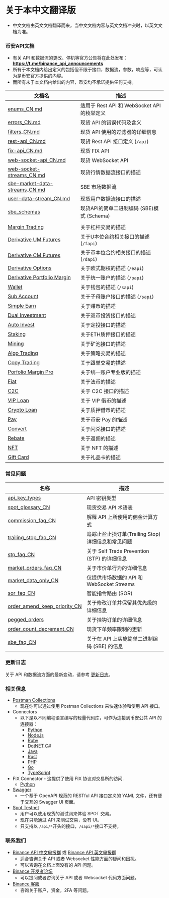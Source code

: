 # 关于本中文翻译版
* 中文文档由英文文档翻译而来，当中文文档内容与英文文档冲突时，以英文文档为准。

### 币安API文档
* 有关 API 和数据流的更改、停机等官方公告将在此处发布：**https://t.me/binance_api_announcements**
* 所有于本文档内给出定义的包括但不限于接口，数据流，参数，响应等，可认为是币安官方提供的内容。
* 而所有未于本文档内给出的内容，币安均不承诺提供任何支持。

文档名 | 描述
------------ | ------------
[enums_CN.md](./enums_CN.md)      | 适用于 Rest API 和 WebSocket API 的枚举定义
[errors_CN.md](./errors_CN.md)     | 现货 API 的错误代码及含义
[filters_CN.md](./filters_CN.md)   | 现货 API 使用的过滤器的详细信息
[rest-api_CN.md](./rest-api_CN.md) | 现货 Rest API 接口定义 (`/api`)
[fix-api_CN.md](fix-api_CN.md)            | 现货 FIX API
[web-socket-api_CN.md](./web-socket-api_CN.md)         | 现货 WebSocket API
[web-socket-streams_CN.md](./web-socket-streams_CN.md) | 现货行情数据流接口的描述
[sbe-market-data-streams_CN.md](./sbe-market-data-streams_CN.md)|SBE 市场数据流
[user-data-stream_CN.md](./user-data-stream_CN.md)     | 现货用户数据流接口的描述
[sbe_schemas](./sbe/schemas/) | 现货API的简单二进制编码 (SBE)模式 (Schema)
&#x0020; |
[Margin Trading](https://developers.binance.com/docs/zh-CN/margin_trading/Introduction) | 关于杠杆交易的描述
[Derivative UM Futures](https://developers.binance.com/docs/zh-CN/derivatives/usds-margined-futures/general-info) | 关于U本位合约相关接口的描述 (`/fapi`)
[Derivative CM Futures](https://developers.binance.com/docs/zh-CN/derivatives/coin-margined-futures/general-info) | 关于币本位合约相关接口的描述 (`/dapi`)
[Derivative Options](https://developers.binance.com/docs/zh-CN/derivatives/option/general-info) | 关于欧式期权的描述 (`/eapi`)
[Derivative Portfolio Margin](https://developers.binance.com/docs/zh-CN/derivatives/portfolio-margin/general-info)| 关于统一账户的描述 (`/papi`)
[Wallet](https://developers.binance.com/docs/zh-CN/wallet/Introduction) | 关于钱包的描述 (`/sapi`)
[Sub Account](https://developers.binance.com/docs/zh-CN/sub_account/Introduction)  | 关于子母账户接口的描述 (`/sapi`)
[Simple Earn](https://developers.binance.com/docs/zh-CN/simple_earn/Introduction) | 关于赚币的描述
[Dual Investment](https://developers.binance.com/docs/binance-spot-api-docs/CHANGELOG) | 关于双币投资接口的描述
[Auto Invest](https://developers.binance.com/docs/zh-CN/auto_invest/Introduction) | 关于定投接口的描述
[Staking](https://developers.binance.com/docs/zh-CN/staking/Introduction) | 关于ETH质押接口的描述
[Mining](https://developers.binance.com/docs/zh-CN/mining/Introduction) | 关于矿池接口的描述
[Algo Trading](https://developers.binance.com/docs/zh-CN/algo/Introduction) | 关于策略交易的描述
[Copy Trading](https://developers.binance.com/docs/zh-CN/copy_trading/Introduction) | 关于跟单交易的描述
[Porfolio Margin Pro](https://developers.binance.com/docs/zh-CN/derivatives/portfolio-margin-pro/general-info) | 关于统一账户专业版的描述
[Fiat](https://developers.binance.com/docs/zh-CN/fiat/Introduction) | 关于法币的描述|
[C2C](https://developers.binance.com/docs/zh-CN/c2c/Introduction) | 关于 C2C 接口的描述|
[VIP Loan](https://developers.binance.com/docs/zh-CN/vip_loan/Introduction) | 关于 VIP 借币的描述
[Crypto Loan](https://developers.binance.com/docs/zh-CN/crypto_loan/Introduction) | 关于质押借币的描述
[Pay](https://developers.binance.com/docs/zh-CN/binance-pay/introduction) |关于币安 Pay 的描述
[Convert](https://developers.binance.com/docs/zh-CN/convert/Introduction) | 关于闪兑接口的描述
[Rebate](https://developers.binance.com/docs/zh-CN/rebate/Introduction) | 关于返佣的描述
[NFT](https://developers.binance.com/docs/zh-CN/nft/Introduction) | 关于 NFT 的描述
[Gift Card](https://developers.binance.com/docs/zh-CN/gift_card/Introduction) | 关于礼品卡的描述

### 常见问题


名称 | 描述
------------ | ------------
[api_key_types](./faqs/api_key_types_CN.md) | API 密钥类型
[spot_glossary_CN](./faqs/spot_glossary_CN.md) | 现货交易 API 术语表
[commission_faq_CN](./faqs/commission_faq_CN.md) | 解释 API 上所使用的佣金计算方式
[trailing_stop_faq_CN](./faqs/trailing-stop-faq_CN.md)   | 追踪止盈止损订单(Trailing Stop)详细信息和常见问题
[stp_faq_CN](./faqs/stp_faq_CN.md) | 关于 Self Trade Prevention (STP) 的详细信息
[market_orders_faq_CN](./faqs/market_orders_faq_CN.md)| 关于市价单行为的详细信息
[market_data_only_CN](./faqs/market_data_only_CN.md) | 仅提供市场数据的 API 和 WebSocket Streams
[sor_faq_CN](./faqs/sor_faq_CN.md) | 智能指令路由 (SOR)
[order_amend_keep_priority_CN](./faqs/order_amend_keep_priority_CN.md)| 关于修改订单并保留其优先级的详细信息
[pegged_orders](./faqs/pegged_orders_CN.md) |  关于挂钩订单的详细信息
[order_count_decrement_CN](./faqs/order_count_decrement_CN.md) | 现货下单频率限制的更新
[sbe_faq_CN](./faqs/sbe_faq_CN.md) | 关于在 API 上实施简单二进制编码 (SBE) 的信息

### 更新日志

关于 API 和数据流方面的最新变动，请参考 [更新日志](./CHANGELOG_CN.md)。


### 相关信息

* [Postman Collections](https://github.com/binance/binance-api-postman)
    * 现在你可以通过使用 Postman Collections 来快速体验和使用 API 接口。
* Connectors
    * 以下是以不同编程语言编写的轻量代码库，可作为连接到币安公共 API 的连接器：
        * [Python](https://github.com/binance/binance-connector-python)
        * [Node.js](https://github.com/binance/binance-connector-node)
        * [Ruby](https://github.com/binance/binance-connector-ruby)
        * [DotNET C#](https://github.com/binance/binance-connector-dotnet)
        * [Java](https://github.com/binance/binance-connector-java)
        * [Rust](https://github.com/binance/binance-spot-connector-rust)
        * [PHP](https://github.com/binance/binance-connector-php)
        * [Go](https://github.com/binance/binance-connector-go)
        * [TypeScript](https://github.com/binance/binance-connector-typescript)
* FIX Connector - 这提供了使用 FIX 协议对交易所的访问.
    * [Python](https://github.com/binance/binance-fix-connector-python)
* [Swagger](https://github.com/binance/binance-api-swagger)
    * 一个基于 OpenAPI 规范的 RESTful API 接口定义的 YAML 文件，还有便于交互的 Swagger UI 页面。
* [Spot Testnet](https://testnet.binance.vision/)
    * 用户可以使用现货的测试网来体验 SPOT 交易。
    * 现在只能通过 API 来测试交易，没有 UI。
    * 只支持以 `/api/*`开头的接口，`/sapi/*`接口不支持。

### 联系我们

* [Binance API 中文电报群](https://t.me/binance_api_chinese) 或 [Binance API 英文电报群](https://t.me/binance_api_english)
    * 适合咨询关于 API 或者 Websocket 性能方面的疑问和困扰。
    * 可以咨询在文档上面没有的 API 问题。
* [Binance 开发者论坛](https://dev.binance.vision/)
    * 可以提问或者咨询关于 API 或者 Websocket 代码方面问题。
* [Binance 客服](https://www.binance.com/zh-CN/support-center)
    * 咨询关于账户，资金，2FA 等问题。
